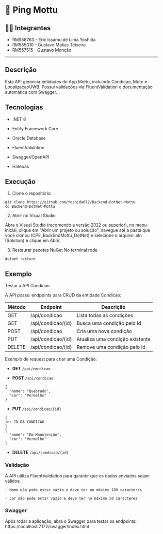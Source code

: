 # 🛵 Ping Mottu

## 👨‍💻 Integrantes

- RM558763 - Eric Issamu de Lima Yoshida
- RM555010 - Gustavo Matias Teixeira
- RM557515 - Gustavo Monção

---
## Descrição

Esta API gerencia entidades do App Mottu, incluindo Condicao, Moto e LocalizacaoUWB.
Possui validações via FluentValidation e documentação automática com Swagger.


## Tecnologias

- .NET 8

- Entity Framework Core

- Oracle Database

- FluentValidation

- Swagger/OpenAPI

- Hateoas


## Execução

1. Clone o repositório:
```
git clone https://github.com/Yoshida672/Backend-DotNet-Mottu
cd Backend-DotNet-Mottu
```
2. Abrir no Visual Studio

Abra o Visual Studio (recomendo a versão 2022 ou superior),
no menu inicial, clique em "Abrir um projeto ou solução",
navegue até a pasta que você clonou (CP2_BackEndMottu_DotNet) e selecione o arquivo .sln (Solution) e clique em Abrir.

3. Restaurar pacotes NuGet
No terminal rode
```
dotnet restore
```

## Exemplo  

Testar a API Condicao

A API possui endpoints para CRUD da entidade Condicao:


| Método | Endpoint           | Descrição                       |
| ------ | ------------------ | ------------------------------- |
| GET    | /api/condicao      | Lista todas as condições        |
| GET    | /api/condicao/{id} | Busca uma condição pelo Id      |
| POST   | /api/condicao      | Cria uma nova condição          |
| PUT    | /api/condicao/{id} | Atualiza uma condição existente |
| DELETE | /api/condicao/{id} | Remove uma condição pelo Id     |

Exemplo de request para criar uma Condição:
- **GET**  ```/api/condicao```

- **POST**  ```/api/condicao```
```
{
  "nome": "Quebrado",
  "cor": "Vermelho"
}
```
- **PUT**  ```/api/condicao/{id}```
```
{
id: ID DA CONDICAO
}
{
  "nome": "Em Manutenção",
  "cor": "Vermelho"
}
```
- **DELETE**  ```/api/condicao/{id}```

### Validação

A API utiliza FluentValidation para garantir que os dados enviados sejam válidos:
```
- Nome não pode estar vazio e deve ter no máximo 100 caracteres

- Cor não pode estar vazio e deve ter no máximo 50 caracteres
```

### Swagger

Após rodar a aplicação, abra o Swagger para testar os endpoints:
https://localhost:7172/swagger/index.html








